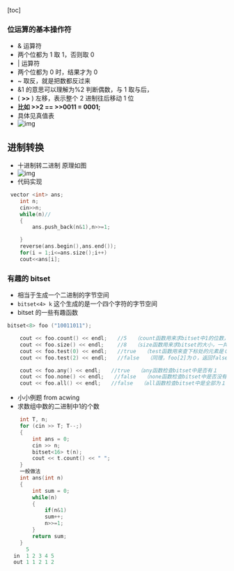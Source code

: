 [toc]

### 位运算的基本操作符

- & 运算符
- 两个位都为 1 取 1，否则取 0
- | 运算符
- 两个位都为 0 时，结果才为 0
- ~ 取反，就是把数都反过来
- &1 的意思可以理解为%2 判断偶数，与 1 取与后，
- ( **>>** ) 左移，表示整个 2 进制往后移动 1 位
- **比如 >>2 == >>0011 = 0001;**
- 具体见真值表
- ![img](C:/vscode/算法竞赛/img/例.jpg)

## 进制转换

- 十进制转二进制 原理如图
- ![img](C:/vscode/算法竞赛/img/10转2.png)
- 代码实现

```C++ {.line-numbers}
 vector <int> ans;
    int n;
    cin>>n;
    while(n)//
    {
        ans.push_back(n&1),n>>=1;

    }
    reverse(ans.begin(),ans.end());
    for(i = 1;i<=ans.size();i++)
    cout<<ans[i];
```

### 有趣的 bitset

- 相当于生成一个二进制的字节空间
- `bitset<4> k` 这个生成的是一个四个字符的字节空间
- bitset 的一些有趣函数

```C++ {.line-numbers}
bitset<8> foo ("10011011");

    cout << foo.count() << endl;　　//5　　（count函数用来求bitset中1的位数，foo中共有５个１
    cout << foo.size() << endl;　　 //8　　（size函数用来求bitset的大小，一共有８位
    cout << foo.test(0) << endl;　　//true　　（test函数用来查下标处的元素是０还是１，并返回false或true，此处foo[0]为１，返回true
    cout << foo.test(2) << endl;　　//false　　（同理，foo[2]为０，返回false

    cout << foo.any() << endl;　　//true　　（any函数检查bitset中是否有１
    cout << foo.none() << endl;　　//false　　（none函数检查bitset中是否没有１
    cout << foo.all() << endl;　　//false　　（all函数检查bitset中是全部为１
```

- 小小例题 from acwing
- 求数组中数的二进制中1的个数

```C++ {.line-numbers}
    int T, n;
    for (cin >> T; T--;)
    {
        int ans = 0;
        cin >> n;
        bitset<16> t(n);
        cout << t.count() << " ";
    }
    一般做法
    int ans(int n)
    {
        int sum = 0;
        while(n)
        {
            if(n&1)
            sum++;
            n>>=1;
        }
        return sum;
    }
      5
  in  1 2 3 4 5
  out 1 1 2 1 2
```
